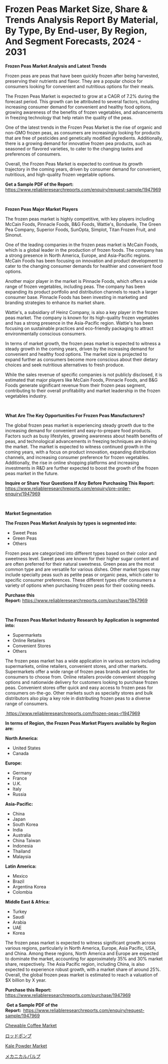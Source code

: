 <p><h1>Frozen Peas Market Size, Share & Trends Analysis Report By Material, By Type, By End-user, By Region, And Segment Forecasts, 2024 - 2031</h1></p><p><strong>Frozen Peas Market Analysis and Latest Trends</strong></p>
<p><p>Frozen peas are peas that have been quickly frozen after being harvested, preserving their nutrients and flavor. They are a popular choice for consumers looking for convenient and nutritious options for their meals.</p><p>The Frozen Peas Market is expected to grow at a CAGR of 7.2% during the forecast period. This growth can be attributed to several factors, including increasing consumer demand for convenient and healthy food options, growing awareness of the benefits of frozen vegetables, and advancements in freezing technology that help retain the quality of the peas.</p><p>One of the latest trends in the Frozen Peas Market is the rise of organic and non-GMO frozen peas, as consumers are increasingly looking for products that are free of pesticides and genetically modified ingredients. Additionally, there is a growing demand for innovative frozen pea products, such as seasoned or flavored varieties, to cater to the changing tastes and preferences of consumers.</p><p>Overall, the Frozen Peas Market is expected to continue its growth trajectory in the coming years, driven by consumer demand for convenient, nutritious, and high-quality frozen vegetable options.</p></p>
<p><strong>Get a Sample PDF of the Report:&nbsp;</strong> <a href="https://www.reliableresearchreports.com/enquiry/request-sample/1947969">https://www.reliableresearchreports.com/enquiry/request-sample/1947969</a></p>
<p>&nbsp;</p>
<p><strong>Frozen Peas Major Market Players</strong></p>
<p><p>The frozen peas market is highly competitive, with key players including McCain Foods, Pinnacle Foods, B&G Foods, Wattie's, Bonduelle, The Green Pea Company, Superior Foods, SunOpta, Simplot, Titan Frozen Fruit, and Sinonut.</p><p>One of the leading companies in the frozen peas market is McCain Foods, which is a global leader in the production of frozen foods. The company has a strong presence in North America, Europe, and Asia-Pacific regions. McCain Foods has been focusing on innovation and product development to cater to the changing consumer demands for healthier and convenient food options.</p><p>Another major player in the market is Pinnacle Foods, which offers a wide range of frozen vegetables, including peas. The company has been expanding its product portfolio and distribution channels to reach a larger consumer base. Pinnacle Foods has been investing in marketing and branding strategies to enhance its market share.</p><p>Wattie's, a subsidiary of Heinz Company, is also a key player in the frozen peas market. The company is known for its high-quality frozen vegetables and has a strong presence in the Asia-Pacific region. Wattie's has been focusing on sustainable practices and eco-friendly packaging to attract environmentally conscious consumers.</p><p>In terms of market growth, the frozen peas market is expected to witness a steady growth in the coming years, driven by the increasing demand for convenient and healthy food options. The market size is projected to expand further as consumers become more conscious about their dietary choices and seek nutritious alternatives to fresh produce.</p><p>While the sales revenue of specific companies is not publicly disclosed, it is estimated that major players like McCain Foods, Pinnacle Foods, and B&G Foods generate significant revenue from their frozen peas segment, contributing to their overall profitability and market leadership in the frozen vegetables industry.</p></p>
<p>&nbsp;</p>
<p><strong>What Are The Key Opportunities For Frozen Peas Manufacturers?</strong></p>
<p><p>The global frozen peas market is experiencing steady growth due to the increasing demand for convenient and easy-to-prepare food products. Factors such as busy lifestyles, growing awareness about health benefits of peas, and technological advancements in freezing techniques are driving the market. The market is expected to witness continued growth in the coming years, with a focus on product innovation, expanding distribution channels, and increasing consumer preference for frozen vegetables. Additionally, the rise in online shopping platforms and increasing investments in R&D are further expected to boost the growth of the frozen peas market in the future.</p></p>
<p><strong>Inquire or Share Your Questions If Any Before Purchasing This Report:</strong> <a href="https://www.reliableresearchreports.com/enquiry/pre-order-enquiry/1947969">https://www.reliableresearchreports.com/enquiry/pre-order-enquiry/1947969</a></p>
<p>&nbsp;</p>
<p><strong>Market Segmentation</strong></p>
<p><strong>The Frozen Peas Market Analysis by types is segmented into:</strong></p>
<p><ul><li>Sweet Peas</li><li>Green Peas</li><li>Others</li></ul></p>
<p><p>Frozen peas are categorized into different types based on their color and sweetness level. Sweet peas are known for their higher sugar content and are often preferred for their natural sweetness. Green peas are the most common type and are versatile for various dishes. Other market types may include specialty peas such as petite peas or organic peas, which cater to specific consumer preferences. These different types offer consumers a variety of options when purchasing frozen peas for their cooking needs.</p></p>
<p><strong>Purchase this Report:&nbsp;</strong><a href="https://www.reliableresearchreports.com/purchase/1947969">https://www.reliableresearchreports.com/purchase/1947969</a></p>
<p>&nbsp;</p>
<p><strong>The Frozen Peas Market Industry Research by Application is segmented into:</strong></p>
<p><ul><li>Supermarkets</li><li>Online Retailers</li><li>Convenient Stores</li><li>Others</li></ul></p>
<p><p>The frozen peas market has a wide application in various sectors including supermarkets, online retailers, convenient stores, and other markets. Supermarkets offer a wide range of frozen peas brands and varieties for consumers to choose from. Online retailers provide convenient shopping options and nationwide delivery for customers looking to purchase frozen peas. Convenient stores offer quick and easy access to frozen peas for consumers on-the-go. Other markets such as specialty stores and bulk distributors also play a key role in distributing frozen peas to a diverse range of consumers.</p></p>
<p><a href="https://www.reliableresearchreports.com/frozen-peas-r1947969">&nbsp;https://www.reliableresearchreports.com/frozen-peas-r1947969</a></p>
<p><strong>In terms of Region, the Frozen Peas Market Players available by Region are:</strong></p>
<p>
    <p> <strong> North America: </strong>
        <ul>
            <li>United States</li>
            <li>Canada</li>
        </ul>
        </p> 
    <p> <strong> Europe: </strong>
        <ul>
            <li>Germany</li>
            <li>France</li>
            <li>U.K.</li>
            <li>Italy</li>
            <li>Russia</li>
        </ul>
        </p> 
    <p> <strong> Asia-Pacific: </strong>
        <ul>
            <li>China</li>
            <li>Japan</li>
            <li>South Korea</li>
            <li>India</li>
            <li>Australia</li>
            <li>China Taiwan</li>
            <li>Indonesia</li>
            <li>Thailand</li>
            <li>Malaysia</li>
        </ul>
        </p> 
    <p> <strong> Latin America: </strong>
        <ul>
            <li>Mexico</li>
            <li>Brazil</li>
            <li>Argentina Korea</li>
            <li>Colombia</li>
        </ul>
        </p> 
    <p> <strong> Middle East & Africa: </strong>
        <ul>
            <li>Turkey</li>
            <li>Saudi</li>
            <li>Arabia</li>
            <li>UAE</li>
            <li>Korea</li>
        </ul>
    </p>
    </p>
<p><p>The frozen peas market is expected to witness significant growth across various regions, particularly in North America, Europe, Asia Pacific, USA, and China. Among these regions, North America and Europe are expected to dominate the market, accounting for approximately 35% and 30% market share, respectively. The Asia Pacific region, including China, is also expected to experience robust growth, with a market share of around 25%. Overall, the global frozen peas market is estimated to reach a valuation of $X billion by X year.</p></p>
<p><strong>Purchase this Report: </strong><a href="https://www.reliableresearchreports.com/purchase/1947969">https://www.reliableresearchreports.com/purchase/1947969</a></p>
<p>&nbsp;<strong>Get a Sample PDF of the Report:&nbsp;&nbsp;</strong><a href="https://www.reliableresearchreports.com/enquiry/request-sample/1947969">https://www.reliableresearchreports.com/enquiry/request-sample/1947969</a></p>
<p><strong></strong></p>
<p><p><a href="https://github.com/brentleyjimmiealvaradoz4l1rea/Market-Research-Report-List-2/blob/main/chewable-coffee-market.md">Chewable Coffee Market</a></p><p><a href="https://github.com/vlcostes/Market-Research-Report-List-1/blob/main/734532719116.md">ロッドポンプ</a></p><p><a href="https://github.com/eeaveuhhh/Market-Research-Report-List-2/blob/main/kale-powder-market.md">Kale Powder Market</a></p><p><a href="https://github.com/EstaSprer20231/Market-Research-Report-List-1/blob/main/759263119117.md">メカニカルパルプ</a></p></p>